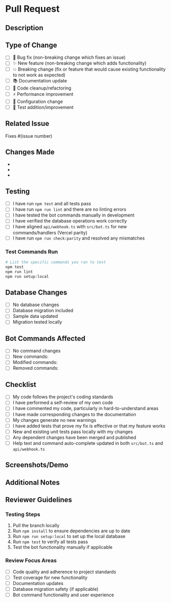 # Pull Request

## Description
<!-- Provide a brief description of what this PR does -->

## Type of Change
<!-- Mark the relevant option with an "x" -->
- [ ] 🐛 Bug fix (non-breaking change which fixes an issue)
- [ ] ✨ New feature (non-breaking change which adds functionality)
- [ ] 💥 Breaking change (fix or feature that would cause existing functionality to not work as expected)
- [ ] 📚 Documentation update
- [ ] 🧹 Code cleanup/refactoring
- [ ] ⚡ Performance improvement
- [ ] 🔧 Configuration change
- [ ] 🧪 Test addition/improvement

## Related Issue
<!-- Link to the issue this PR addresses -->
Fixes #(issue number)

## Changes Made
<!-- List the specific changes made in this PR -->
- 
- 
- 

## Testing
<!-- Describe the tests you ran to verify your changes -->
- [ ] I have run `npm test` and all tests pass
- [ ] I have run `npm run lint` and there are no linting errors
- [ ] I have tested the bot commands manually in development
- [ ] I have verified the database operations work correctly
- [ ] I have aligned `api/webhook.ts` with `src/bot.ts` for new commands/handlers (Vercel parity)
- [ ] I have run `npm run check:parity` and resolved any mismatches

### Test Commands Run
```bash
# List the specific commands you ran to test
npm test
npm run lint
npm run setup:local
```

## Database Changes
<!-- If this PR includes database schema changes -->
- [ ] No database changes
- [ ] Database migration included
- [ ] Sample data updated
- [ ] Migration tested locally

## Bot Commands Affected
<!-- List any bot commands that are new, modified, or removed -->
- [ ] No command changes
- [ ] New commands: 
- [ ] Modified commands: 
- [ ] Removed commands: 

## Checklist
<!-- Mark completed items with an "x" -->
- [ ] My code follows the project's coding standards
- [ ] I have performed a self-review of my own code
- [ ] I have commented my code, particularly in hard-to-understand areas
- [ ] I have made corresponding changes to the documentation
- [ ] My changes generate no new warnings
- [ ] I have added tests that prove my fix is effective or that my feature works
- [ ] New and existing unit tests pass locally with my changes
- [ ] Any dependent changes have been merged and published
 - [ ] Help text and command auto-complete updated in both `src/bot.ts` and `api/webhook.ts`

## Screenshots/Demo
<!-- If applicable, add screenshots or demo GIFs to help explain your changes -->

## Additional Notes
<!-- Add any additional notes, concerns, or context for reviewers -->

## Reviewer Guidelines
<!-- For reviewers -->
### Testing Steps
1. Pull the branch locally
2. Run `npm install` to ensure dependencies are up to date
3. Run `npm run setup:local` to set up the local database
4. Run `npm test` to verify all tests pass
5. Test the bot functionality manually if applicable

### Review Focus Areas
- [ ] Code quality and adherence to project standards
- [ ] Test coverage for new functionality
- [ ] Documentation updates
- [ ] Database migration safety (if applicable)
- [ ] Bot command functionality and user experience
